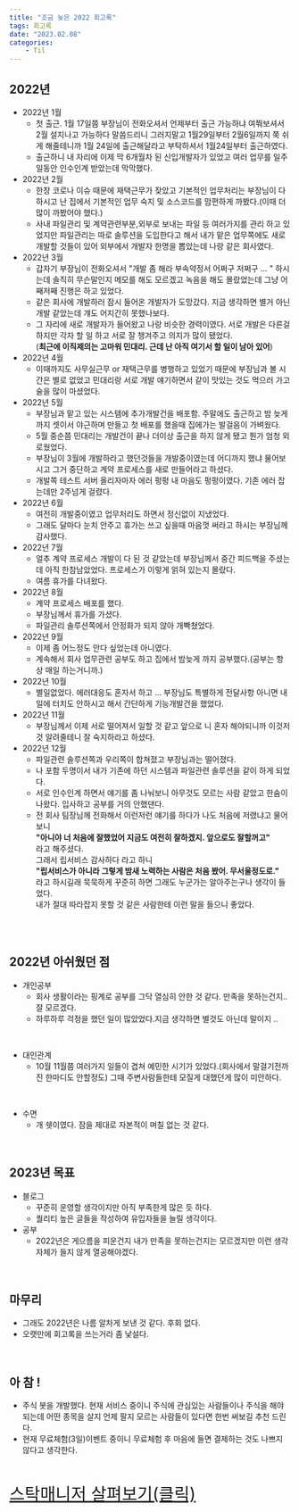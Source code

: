 ```yaml
---
title: "조금 늦은 2022 회고록"
tags: 회고록
date: "2023.02.08"
categories: 
    - Til
---
```


## 2022년
- 2022년 1월
    - 첫 출근. 1월 17일쯤 부장님이 전화오셔서 언제부터 출근 가능하냐 여쭤보셔서 2월 설지나고 가능하다 말씀드리니 그러지말고 1월29일부터 2월6일까지 쭉 쉬게 해줄테니까 1월 24일에 출근해달라고 부탁하셔서 1월24일부터 출근하였다.<br>
    - 출근하니 내 자리에 이제 막 6개월차 된 신입개발자가 있었고 여러 업무를 일주일동안 인수인계 받았는데 막막했다.<br>
- 2022년 2월
    - 한창 코로나 이슈 때문에 재택근무가 잦았고 기본적인 업무처리는 부장님이 다 하시고 난 집에서 기본적인 업무 숙지 및 소스코드를 맘편하게 까봤다.(이때 더 많이 까봤어야 했다.)
    - 사내 파일관리 및 계약관련부분,외부로 보내는 파일 등 여러가지를 관리 하고 있었지만 파일관리는 따로 솔루션을 도입한다고 해서 내가 맡은 업무쪽에도 새로 개발할 것들이 있어 외부에서 개발자 한명을 뽑았는데 나랑 같은 회사였다.
- 2022년 3월
    - 갑자기 부장님이 전화오셔서 "개발 좀 해라 부속약정서 어쩌구 저쩌구 ... " 하시는데 솔직히 무슨말인지 메모를 해도 모르겠고 녹음을 해도 몰랐었는데 그냥 어째저째 진행은 하고 있었다.
    - 같은 회사에 개발하러 잠시 들어온 개발자가 도망갔다. 지금 생각하면 별거 아닌 개발 같았는데 걔도 어지간히 못했나보다.
    - 그 자리에 새로 개발자가 들어왔고 나랑 비슷한 경력이였다. 서로 개발은 다른걸 하지만 각자 할 일 하고 서로 잘 챙겨주고 의지가 많이 됐었다.<br>(**최근에 이직제의는 고마워 민대리. 근데 난 아직 여기서 할 일이 남아 있어**)
- 2022년 4월
    - 이때까지도 사무실근무 or 재택근무를 병행하고 있었기 때문에 부장님과 볼 시간은 별로 없었고 민대리랑 서로 개발 얘기하면서 같이 맛있는 것도 먹으러 가고 술을 많이 마셨었다.
- 2022년 5월
    - 부장님과 맡고 있는 시스템에 추가개발건을 배포함. 주말에도 출근하고 밤 늦게까지 셋이서 야근하며 만들고 첫 배포를 했을때 집에가는 발걸음이 가벼웠다.
    - 5월 중순쯤 민대리는 개발건이 끝나 더이상 출근을 하지 않게 됐고 뭔가 엄청 외로웠었다.
    - 부장님이 3월에 개발하라고 했던것들을 개발중이였는데 어디까지 했냐 물어보시고 그거 중단하고 계약 프로세스를 새로 만들어라고 하셨다.
    - 개발쪽 테스트 서버 올리자마자 에러 펑펑 내 마음도 펑펑이였다. 기존 에러 잡는데만 2주넘게 걸렸다.
- 2022년 6월
    - 여전히 개발중이였고 업무처리도 하면서 정신없이 지냈었다.
    - 그래도 달마다 눈치 안주고 휴가는 쓰고 싶을때 마음껏 써라고 하시는 부장님께 감사했다.
- 2022년 7월
    - 얼추 계약 프로세스 개발이 다 된 것 같았는데 부장님께서 중간 피드백을 주셨는데 아직 한참남았었다. 프로세스가 이렇게 얽혀 있는지 몰랐다.
    - 여름 휴가를 다녀왔다.
- 2022년 8월
    - 계약 프로세스 배포를 했다.
    - 부장님께서 휴가를 가셨다.
    - 파일관리 솔루션쪽에서 안정화가 되지 않아 개빡쳤었다.
- 2022년 9월
    - 이제 좀 어느정도 안다 싶었는데 아니였다.
    - 계속해서 회사 업무관련 공부도 하고 집에서 밤늦게 까지 공부했다.(공부는 항상 매일 하는거니까.)
- 2022년 10월
    - 별일없었다. 에러대응도 혼자서 하고 ... 부장님도 특별하게 전달사항 아니면 내 일에 터치도 안하시고 해서 간단하게 기능개발건을 했었다.
- 2022년 11월
    - 부장님께서 이제 서로 떨어져서 일할 것 같고 앞으로 니 혼자 해야되니까 이것저것 알려줄테니 잘 숙지하라고 하셨다.
- 2022년 12월
    - 파일관련 솔루션쪽과 우리쪽이 합쳐졌고 부장님과는 떨어졌다.
    - 나 포함 두명이서 내가 기존에 하던 시스템과 파일관련 솔루션을 같이 하게 되었다.
    - 서로 인수인계 하면서 얘기를 좀 나눠보니 아무것도 모르는 사람 같았고 한숨이 나왔다. 입사하고 공부를 거의 안했댄다.
    - 전 회사 팀장님께 전화해서 이런저런 얘기를 하다가 나도 처음에 저랬냐고 물어보니 <br>**"아니야 너 처음에 잘했었어 지금도 여전히 잘하겠지. 앞으로도 잘할꺼고"**<br>라고 해주셨다.<br> 그래서 립서비스 감사하다 라고 하니 <br>**"립서비스가 아니라 그렇게 밤새 노력하는 사람은 처음 봤어. 무서울정도로."**<br>라고 하시길래 묵묵하게 꾸준히 하면 그래도 누군가는 알아주는구나 생각이 들었다.<br>
    내가 절대 따라잡지 못할 것 같은 사람한테 이런 말을 들으니 좋았다.

<br>
<br>

## 2022년 아쉬웠던 점

- 개인공부
    - 회사 생활이라는 핑계로 공부를 그닥 열심히 안한 것 같다. 만족을 못하는건지.. 잘 모르겠다.
    - 하루하루 걱정을 했던 일이 많았었다.지금 생각하면 별것도 아닌데 말이지 ..<br>
<br>

- 대인관계
    - 10월 11월쯤 여러가지 일들이 겹쳐 예민한 시기가 있었다.(회사에서 말걸기전까진 한마디도 안할정도) 그때 주변사람들한테 모질게 대했던게 많이 미안하다.

<br>

- 수면
    - 개 쉣이였다. 잠을 제대로 자본적이 며칠 없는 것 같다.

<br>

## 2023년 목표
- 블로그
    - 꾸준히 운영할 생각이지만 아직 부족한게 많은 듯 하다.
    - 퀄리티 높은 글들을 작성하여 유입자들을 늘릴 생각이다.
- 공부
    - 2022년은 게으름을 피운건지 내가 만족을 못하는건지는 모르겠지만 이런 생각 자체가 들지 않게 열공해야겠다.

<br>

## 마무리
- 그래도 2022년은 나름 알차게 보낸 것 같다. 후회 없다.
- 오랫만에 회고록을 쓰는거라 좀 낯설다.

<br>

## 아 참 !
- 주식 봇을 개발했다. 현재 서비스 중이니 주식에 관심있는 사람들이나 주식을 해야 되는데 어떤 종목을 살지 언제 팔지 모르는 사람들이 있다면 한번 써보길 추천 드린다. 
- 현재 무료체험(3일)이벤트 중이니 무료체험 후 마음에 들면 결제하는 것도 나쁘지 않다고 생각한다.
<br>

<a href="https://stockmgr.oopy.io/" target="_blank" style="font-size: 30px">스탁매니저 살펴보기(클릭)</a>